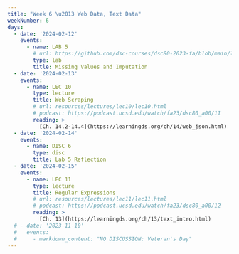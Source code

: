 ```yaml
---
title: "Week 6 \u2013 Web Data, Text Data"
weekNumber: 6
days:
  - date: '2024-02-12'
    events:
      - name: LAB 5
        # url: https://github.com/dsc-courses/dsc80-2023-fa/blob/main/labs/lab05/lab.ipynb
        type: lab
        title: Missing Values and Imputation
  - date: '2024-02-13'
    events:
      - name: LEC 10
        type: lecture
        title: Web Scraping
        # url: resources/lectures/lec10/lec10.html
        # podcast: https://podcast.ucsd.edu/watch/fa23/dsc80_a00/11
        reading: >
          [Ch. 14.2-14.4](https://learningds.org/ch/14/web_json.html)
  - date: '2024-02-14'
    events:
      - name: DISC 6
        type: disc
        title: Lab 5 Reflection
  - date: '2024-02-15'
    events:
      - name: LEC 11
        type: lecture
        title: Regular Expressions
        # url: resources/lectures/lec11/lec11.html
        # podcast: https://podcast.ucsd.edu/watch/fa23/dsc80_a00/12
        reading: >
          [Ch. 13](https://learningds.org/ch/13/text_intro.html)
  # - date: '2023-11-10'
  #   events:
  #     - markdown_content: "NO DISCUSSION: Veteran's Day"
---
```

